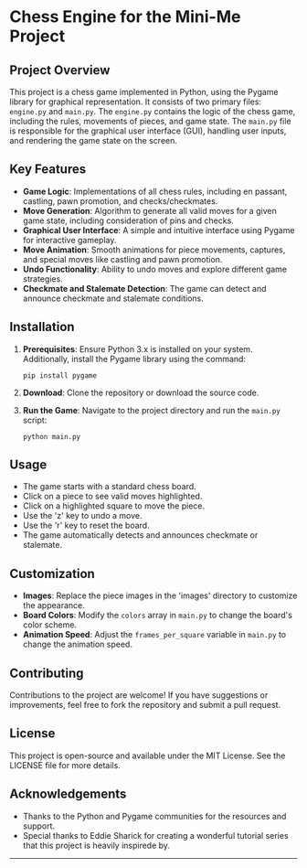 # Chess Engine for the Mini-Me Project

## Project Overview

This project is a chess game implemented in Python, using the Pygame library for graphical representation. It consists of two primary files: `engine.py` and `main.py`. The `engine.py` contains the logic of the chess game, including the rules, movements of pieces, and game state. The `main.py` file is responsible for the graphical user interface (GUI), handling user inputs, and rendering the game state on the screen.

## Key Features

- **Game Logic**: Implementations of all chess rules, including en passant, castling, pawn promotion, and checks/checkmates.
- **Move Generation**: Algorithm to generate all valid moves for a given game state, including consideration of pins and checks.
- **Graphical User Interface**: A simple and intuitive interface using Pygame for interactive gameplay.
- **Move Animation**: Smooth animations for piece movements, captures, and special moves like castling and pawn promotion.
- **Undo Functionality**: Ability to undo moves and explore different game strategies.
- **Checkmate and Stalemate Detection**: The game can detect and announce checkmate and stalemate conditions.

## Installation

1. **Prerequisites**: Ensure Python 3.x is installed on your system. Additionally, install the Pygame library using the command:

   ```
   pip install pygame
   ```

2. **Download**: Clone the repository or download the source code.

3. **Run the Game**: Navigate to the project directory and run the `main.py` script:

   ```
   python main.py
   ```

## Usage

- The game starts with a standard chess board.
- Click on a piece to see valid moves highlighted.
- Click on a highlighted square to move the piece.
- Use the 'z' key to undo a move.
- Use the 'r' key to reset the board.
- The game automatically detects and announces checkmate or stalemate.

## Customization

- **Images**: Replace the piece images in the 'images' directory to customize the appearance.
- **Board Colors**: Modify the `colors` array in `main.py` to change the board's color scheme.
- **Animation Speed**: Adjust the `frames_per_square` variable in `main.py` to change the animation speed.

## Contributing

Contributions to the project are welcome! If you have suggestions or improvements, feel free to fork the repository and submit a pull request.

## License

This project is open-source and available under the MIT License. See the LICENSE file for more details.

## Acknowledgements

- Thanks to the Python and Pygame communities for the resources and support.
- Special thanks to Eddie Sharick for creating a wonderful tutorial series that this project is heavily inspirede by.

---